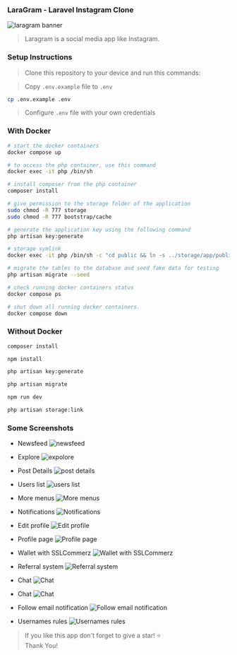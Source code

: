 ### LaraGram - Laravel Instagram Clone

![laragram banner](public/images/laragram.jpg)

> Laragram is a social media app like Instagram.

### Setup Instructions

> Clone this repository to your device and run this commands:

> Copy `.env.example` file to `.env`

```sh
cp .env.example .env
```

> Configure `.env` file with your own credentials

### With Docker
```sh
# start the docker containers
docker compose up

# to access the php container, use this command
docker exec -it php /bin/sh

# install composer from the php container
composer install

# give permission to the storage folder of the application
sudo chmod -R 777 storage
sudo chmod -R 777 bootstrap/cache

# generate the application key using the following command
php artisan key:generate

# storage symlink
docker exec -it php /bin/sh -c "cd public && ln -s ../storage/app/public storage"

# migrate the tables to the database and seed fake data for testing
php artisan migrate --seed

# check running docker containers status
docker compose ps

# shut down all running docker containers.
docker compose down
```

### Without Docker
```sh
composer install

npm install

php artisan key:generate

php artisan migrate

npm run dev

php artisan storage:link
```

### Some Screenshots

- Newsfeed
![newsfeed](public/images/screenshots/01-newsfeed.png)

- Explore
![expolore](public/images/screenshots/02-explore.png)

- Post Details
![post details](public/images/screenshots/03.1-post-details.png)

- Users list
![users list](public/images/screenshots/03.2-users-list.png)

- More menus
![More menus](public/images/screenshots/03.3-more-menus.png)

- Notifications
![Notifications](public/images/screenshots/04-notifications.png)

- Edit profile
![Edit profile](public/images/screenshots/05-edit-profile.png)

- Profile page
![Profile page](public/images/screenshots/06-profile-page.png)

- Wallet with SSLCommerz
![Wallet with SSLCommerz](public/images/screenshots/07-wallet-with-sslcommerz.png)

- Referral system
![Referral system](public/images/screenshots/08-referral-system.png)

- Chat
![Chat](public/images/screenshots/09-chat-1.png)

- Chat
![Chat](public/images/screenshots/10-chat-2.png)

- Follow email notification
![Follow email notification](public/images/screenshots/11-follow-email-notification.png)

- Usernames rules
![Usernames rules](public/images/screenshots/12-username-rules.png)

> If you like this app don't forget to give a star! ⭐ \
> Thank You!
